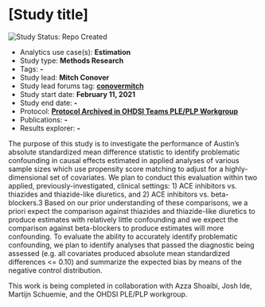 [Study title]
=============

<img src="https://img.shields.io/badge/Study%20Status-Repo%20Created-lightgray.svg" alt="Study Status: Repo Created">

- Analytics use case(s): **Estimation**
- Study type: **Methods Research**
- Tags: **-**
- Study lead: **Mitch Conover**
- Study lead forums tag: **[conovermitch](https://forums.ohdsi.org/u/conovermitch)**
- Study start date: **February 11, 2021**
- Study end date: **-**
- Protocol: **[Protocol Archived in OHDSI Teams PLE/PLP Workgroup](https://teams.microsoft.com/l/file/2815E112-0AAD-4D55-9A47-26D09C8AEBF1?tenantId=a30f0094-9120-4aab-ba4c-e5509023b2d5&fileType=docx&objectUrl=https%3A%2F%2Fohdsiorg.sharepoint.com%2Fsites%2FWorkgroup-Population-levelestimation%2FShared%20Documents%2FCovariate%20balance%20in%20small%20exposure%20cohorts%2FPLEPLP_Protocol_CovariateImbalanceMethods_v2%20(OHDSI%20Approved).docx&baseUrl=https%3A%2F%2Fohdsiorg.sharepoint.com%2Fsites%2FWorkgroup-Population-levelestimation&serviceName=teams&threadId=19:acb7d7a525a84e3b8ee64916575eaac3@thread.tacv2&groupId=2c8a0043-7d40-4641-849d-abaef81f1042)**
- Publications: **-**
- Results explorer: **-**

The purpose of this study is to investigate the performance of Austin’s absolute standardized mean difference statistic to identify problematic confounding in causal effects estimated in applied analyses of various sample sizes which use propensity score matching to adjust for a highly-dimensional set of covariates. We plan to conduct this evaluation within two applied, previously-investigated, clinical settings: 1) ACE inhibitors vs. thiazides and thiazide-like diuretics, and 2) ACE inhibitors vs. beta-blockers.3 Based on our prior understanding of these comparisons, we a priori expect the comparison against thiazides and thiazide-like diuretics to produce estimates with relatively little confounding and we expect the comparison against beta-blockers to produce estimates will more confounding. To evaluate the ability to accurately identify problematic confounding, we plan to identify analyses that passed the diagnostic being assessed (e.g. all covariates produced absolute mean standardized differences <= 0.10) and summarize the expected bias by means of the negative control distribution.

This work is being completed in collaboration with Azza Shoaibi, Josh Ide, Martijn Schuemie, and the OHDSI PLE/PLP workgroup.